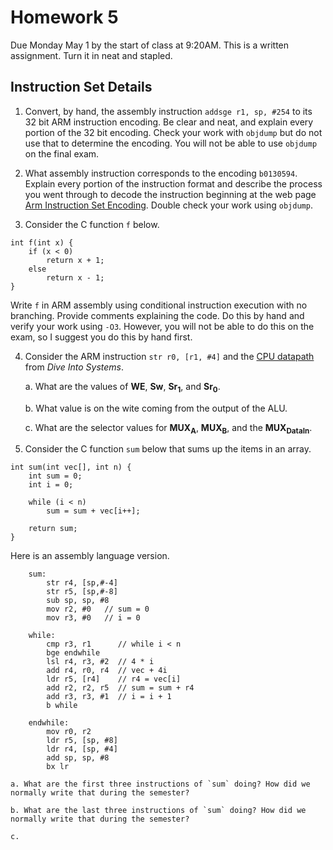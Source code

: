# Homework 5

Due Monday May 1 by the start of class at 9:20AM. This is a written 
assignment. Turn it in neat and stapled.  

## Instruction Set Details

1. Convert, by hand, the assembly instruction `addsge r1, sp, #254` to its
32 bit ARM instruction encoding.  Be clear and neat, and explain every 
portion of the 32 bit encoding.  Check your work with `objdump` but do not
use that to determine the encoding. You will not be able to use `objdump` 
on the final exam. 

2. What assembly instruction corresponds to the encoding `b0130594`.
Explain every portion of the instruction format and describe the process
you went through to decode the instruction beginning at the web page [Arm Instruction Set Encoding](https://developer.arm.com/documentation/ddi0406/c/Application-Level-Architecture/ARM-Instruction-Set-Encoding/ARM-instruction-set-encoding). Double check your work using `objdump`.

3. Consider the C function `f` below.
```
int f(int x) {
    if (x < 0)
        return x + 1;
    else
        return x - 1;
}

```
Write `f` in ARM assembly using conditional instruction execution
with no branching. Provide comments explaining the code. Do this by hand and verify your work using `-O3`. However, you will not be able to do this on the exam, so I suggest you do this by hand first. 

4. Consider the ARM instruction `str r0, [r1, #4]` and the [CPU datapath](https://diveintosystems.org/book/C5-Arch/_images/cpu.png) from *Dive Into Systems*.
 
    a. What are the values of **WE**, **Sw**, **Sr<sub>1</sub>**, and **Sr<sub>0</sub>**.

    b. What value is on the wite coming from the output of the ALU.

    c. What are the selector values for **MUX<sub>A</sub>**, **MUX<sub>B</sub>**, and the **MUX<sub>DataIn</sub>**. 	
 
5. Consider the C function `sum` below that sums up the items in an array.

```
int sum(int vec[], int n) {
    int sum = 0;
    int i = 0;

    while (i < n)
        sum = sum + vec[i++];

    return sum;
}
```

Here is an assembly language version.
```
	sum:
		str r4, [sp,#-4]
		str r5, [sp,#-8]
		sub sp, sp, #8
		mov r2, #0   // sum = 0
		mov r3, #0   // i = 0

	while:
		cmp r3, r1      // while i < n
		bge endwhile
		lsl r4, r3, #2  // 4 * i
		add r4, r0, r4  // vec + 4i
		ldr r5, [r4]    // r4 = vec[i]
		add r2, r2, r5  // sum = sum + r4
		add r3, r3, #1  // i = i + 1
		b while

	endwhile:
		mov r0, r2
		ldr r5, [sp, #8]
		ldr r4, [sp, #4]
		add sp, sp, #8
		bx lr
``` 
    a. What are the first three instructions of `sum` doing? How did we normally write that during the semester?

    b. What are the last three instructions of `sum` doing? How did we normally write that during the semester?
	
	c.
